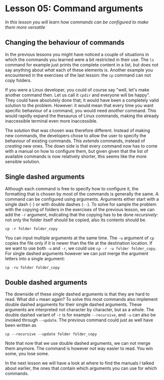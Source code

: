 # Lesson 05: Command arguments
*In this lesson you will learn how commands can be configured to make them more versatile*

## Changing the behaviour of commands
In the previous lessons you might have noticed a couple of situations in which the commands you learned were a bit restricted in their use. The `ls` command for example just prints the complete content in a list, but does not say anything about *what* each of these elements is. Another example you encountered in the exercises of the last lesson: the `cp` command can not copy folders.

If you were a Linux developer, you could of course say "well, let's make another command then. Let us call it `cpdir` and everyone will be happy". They could have absolutely done that; it would have been a completely valid solution to the problem. However: it would mean that every time you want specific behaviour of a command, you would need *another* command. This would rapidly expand the thesaurus of Linux commands, making the already inaccessible terminal even more inaccessible.

The solution that was chosen was therefore different. Instead of making new commands, the developers chose to allow the user to specify the behaviour of existing commands. This *extends* commands, instead of *creating* new ones. The down side is that every command now has to come with a manual on how to configure them, but given given that the list of available commands is now relatively shorter, this seems like the more sensible solution.

## Single dashed arguments
Although each command is free to specify how to configure it, the formatting that is chosen by most of the commands is generally the same. A command can be configured using arguments. Arguments either start with a single dash (`-`) or with double dashes (`--`). To solve for sample the problem with the copying of folders in the exercises of the previous lesson, we can add the `-r` argument, indicating that the copying has to be done *recursively*: not only the folder itself should be copied, also its contents should be.

```
cp -r folder folder_copy
```

You can input multiple arguments at the same time. The `-u` argument of `cp` copies the file only if it is newer than the file at the destination location. If we want to use both `-u` and `-r`, we could use `cp -r -u folder folder_copy`. For single dashed arguments however we can just merge the argument letters into a single argument:

```
cp -ru folder folder_copy
```

## Double dashed arguments
The downside of these single dashed arguments is that they are hard to read. What did `u` mean again? To solve this most commands also implement double dashed arguments for their single dashed arguments. These arguments are interpreted not character by character, but as a whole. The double dashed variant of `-r` is for example `--recursive`, and `-u` can also be invoked through `--update`. The previous command could just as well have been written as

```
cp --recursive --update folder folder_copy
```

Note that now that we use double dashed arguments, we can not merge them anymore. The command is however not way easier to read. You win some, you lose some.

In the next lesson we will have a look at where to find the manuals I talked about earlier, the ones that contain which arguments you can use for which commands.

